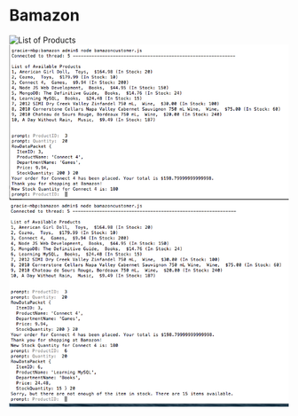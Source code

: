 # Bamazon



![List of Products](./ListOfProducts.jpg)
![Order Placed](./OrderPlaced.jpg)
![Out of Stock](./OutOfStock.jpg)